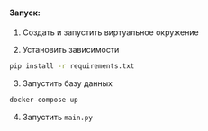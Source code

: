 #### Запуск:

1. Создать и запустить виртуальное окружение 

2. Установить зависимости 
```bash
pip install -r requirements.txt
```

3. Запустить базу данных 
```bash
docker-compose up
```

4. Запустить `main.py`